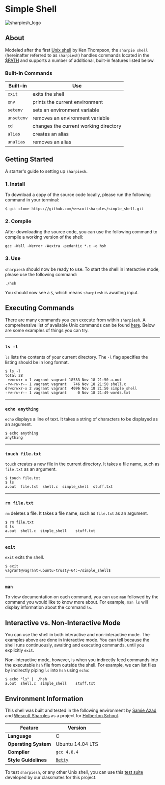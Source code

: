 # Simple Shell
![sharpiesh_logo](https://raw.githubusercontent.com/wescottsharples/simple_shell/master/img/sharpieshlogo.png)
## About
Modeled after the first [Unix shell](https://en.wikipedia.org/wiki/Thompson_shell) by Ken Thompson, the `sharpie shell` (hereinafter referred to as `sharpiesh`) handles commands located in the [$PATH](https://en.wikipedia.org/wiki/PATH_%28variable%29) and supports a number of additional, built-in features listed below.

### Built-In Commands
| Built-in | Use |
|--|--|
| `exit` | exits the shell |
| `env` | prints the current environment |
| `setenv` | sets an environment variable  |
| `unsetenv` | removes an environment variable |
| `cd` | changes the current working directory |
| `alias` | creates an alias |
| `unalias` | removes an alias |

## Getting Started
A starter's guide to setting up `sharpiesh`.

### 1. Install
To download a copy of the source code locally, please run the following command in your terminal:
```
$ git clone https://github.com/wescottsharples/simple_shell.git
```

### 2. Compile
After downloading the source code, you can use the following command to compile a working version of the shell:
```
gcc -Wall -Werror -Wextra -pedantic *.c -o hsh
```

### 3. Use
`sharpiesh` should now be ready to use. To start the shell in interactive mode, please use the following command:
```
./hsh
```
You should now see a `$`, which means `sharpiesh` is awaiting input. 
## Executing Commands
There are many commands you can execute from within `sharpiesh`. A comprehensive list of available Unix commands can be found [here](https://courses.cs.washington.edu/courses/cse391/16sp/bash.html). Below are some examples of things you can try.

---------
### `ls -l`

`ls` lists the contents of your current directory. The `-l` flag specifies the listing should be in long format.

```
$ ls -l
total 28
-rwxrwxr-x 1 vagrant vagrant 18533 Nov 18 21:50 a.out
-rw-rw-r-- 1 vagrant vagrant   746 Nov 18 21:50 shell.c
drwxrwxr-x 2 vagrant vagrant  4096 Nov 18 21:50 simple_shell
-rw-rw-r-- 1 vagrant vagrant     0 Nov 18 21:49 words.txt
```
---------
### `echo anything`
`echo` displays a line of text. It takes a string of characters to be displayed as an argument.
```
$ echo anything
anything
```
---------
### `touch file.txt`
`touch` creates a new file in the current directory. It takes a file name, such as `file.txt` as an argument.
```
$ touch file.txt
$ ls
a.out  file.txt  shell.c  simple_shell	stuff.txt
```
---------
### `rm file.txt`
`rm` deletes a file. It takes a file name, such as `file.txt` as an argument.
```
$ rm file.txt
$ ls
a.out  shell.c  simple_shell	stuff.txt
```
---------
### `exit`
`exit` exits the shell.
```
$ exit
vagrant@vagrant-ubuntu-trusty-64:~/simple_shell$
```
---------
### `man`
To view documentation on each command, you can use `man` followed by the command you would like to know more about. For example, `man ls` will display information about the command `ls`. 

## Interactive vs. Non-Interactive Mode
You can use the shell in both interactive and non-interactive mode. The examples above are done in interactive mode. You can tell because the shell runs continuously, awaiting and executing commands, until you explicitly `exit`.

Non-interactive mode, however, is when you indirectly feed commands into the executable `hsh` file from outside the shell. For example, we can list files by indirectly piping `ls` into `hsh` using `echo`:
```
$ echo "ls" | ./hsh
a.out  shell.c  simple_shell	stuff.txt
```

## Environment Information
This shell was built and tested in the following environment by [Samie Azad](https://github.com/sazad44) and [Wescott Sharples](https://github.com/wescottsharples) as a project for [Holberton School](https://www.holbertonschool.com/).

| Feature | Version |
|--|--|
| **Language** | C |
| **Operating System** | Ubuntu 14.04 LTS |
| **Compiler** | `gcc 4.8.4` |
| **Style Guidelines** | [`Betty`](https://github.com/holbertonschool/Betty/blob/master/betty-style.pl "betty-style.pl") |

To test `sharpiesh`, or any other Unix shell, you can use this [test suite](https://github.com/stefansilverio/test_suite) developed by our classmates for this project.
